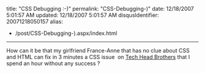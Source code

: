 title: "CSS Debugging :-)"
permalink: "CSS-Debugging-)"
date: 12/18/2007 5:01:57 AM
updated: 12/18/2007 5:01:57 AM
disqusIdentifier: 20071218050157
alias:
 - /post/CSS-Debugging-).aspx/index.html
---
How can it be that my girlfriend France-Anne that has no clue about CSS and HTML can fix in 3 minutes a CSS issue  on [Tech Head Brothers](http://www.techheadbrothers.com/) that I spend an hour without any success ?
